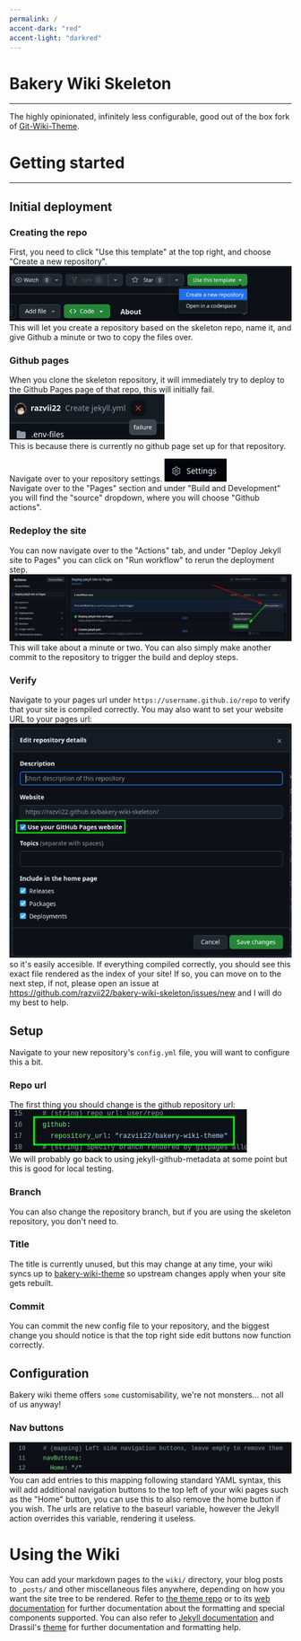 ```yaml
---
permalink: /
accent-dark: "red"
accent-light: "darkred"
---
```

# Bakery Wiki Skeleton
---
The highly opinionated, infinitely less configurable, good out of the box fork of [Git-Wiki-Theme](https://github.com/Drassil/git-wiki-theme).

# Getting started
---
## Initial deployment
### Creating the repo
First, you need to click "Use this template" at the top right, and choose "Create a new repository".  
![Something has gone wrong.](assets/images/new_repo.png "New repository")  
This will let you create a repository based on the skeleton repo, name it, and give Github a minute or two to copy the files over.
### Github pages
When you clone the skeleton repository, it will immediately try to deploy to the Github Pages page of that repo, this will initially fail.  
![Something has gone wrong.](assets/images/failure.png "Build step has failed")  
This is because there is currently no github page set up for that repository.

Navigate over to your repository settings. ![Something has gone wrong.](assets/images/settings.png "Settings button")  
Navigate over to the "Pages" section and under "Build and Development" you will find the "source" dropdown, where you will choose "Github actions".

### Redeploy the site 
You can now navigate over to the "Actions" tab, and under "Deploy Jekyll site to Pages" you can click on "Run workflow" to rerun the deployment step.
![Something has gone wrong.](assets/images/run_workflow.png "Rerun the workflow to rebuild the site")  
This will take about a minute or two.
You can also simply make another commit to the repository to trigger the build and deploy steps.

### Verify
Navigate to your pages url under `https://username.github.io/repo` to verify that your site is compiled correctly.
You may also want to set your website URL to your pages url:  
![Something has gone wrong.](assets/images/use_pages_site.png)  
so it's easily accesible.
If everything compiled correctly, you should see this exact file rendered as the index of your site! If so, you can move on to the next step, if not, please open an issue at https://github.com/razvii22/bakery-wiki-skeleton/issues/new and I will do my best to help.

## Setup
Navigate to your new repository's `config.yml` file, you will want to configure this a bit.
### Repo url
The first thing you should change is the github repository url:  
![Something has gone wrong.](assets/images/github_hack.png "I should get around to fixing this eventually.")  
We will probably go back to using jekyll-github-metadata at some point but this is good for local testing.
### Branch
You can also change the repository branch, but if you are using the skeleton repository, you don't need to.
### Title
The title is currently unused, but this may change at any time, your wiki syncs up to [bakery-wiki-theme](https://github.com/razvii22/bakery-wiki-theme) so upstream changes apply when your site gets rebuilt.
### Commit
You can commit the new config file to your repository, and the biggest change you should notice is that the top right side edit buttons now function correctly.

## Configuration
Bakery wiki theme offers `some` customisability, we're not monsters... not all of us anyway!
### Nav buttons
![Something has gone wrong.](assets/images/navButtons.png)  
You can add entries to this mapping following standard YAML syntax, this will add additional navigation buttons to the top left of your wiki pages such as the "Home" button, you can use this to also remove the home button if you wish.
The urls are relative to the baseurl variable, however the Jekyll action overrides this variable, rendering it useless.



# Using the Wiki
You can add your markdown pages to the `wiki/` directory, your blog posts to `_posts/` and other miscellaneous files anywhere, depending on how you want the site tree to be rendered.
Refer to [the theme repo](https://github.com/razvii22/bakery-wiki-theme) or to its [web documentation](https://razvii22.github.io/bakery-wiki-theme/wiki/testpage.html) for further documentation about the formatting and special components supported.
You can also refer to [Jekyll documentation](https://jekyllrb.com/docs/) and Drassil's [theme](https://github.com/Drassil/git-wiki-theme) for further documentation and formatting help.